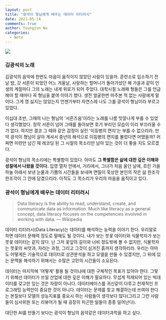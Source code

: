 ```yaml
---
layout: post
title: "광석이 형님에게 배우는 데이터 리터러시"
date: 2021-05-14
comments: true
author: Youngjun Na
categories:
  - Note
---
```

![](https://images.unsplash.com/photo-1510915361894-db8b60106cb1?ixid=MnwxMjA3fDB8MHxwaG90by1wYWdlfHx8fGVufDB8fHx8&ixlib=rb-1.2.1&auto=format&fit=crop&w=1950&q=80)

### 김광석의 노래

김광석의 음악에 한번도 마음이 움직이지 않았던 사람이 있을까. 훈련소로 입소하기 전날 밤, 갓 서른이 되었던 어느 겨울날, 사랑하는 할머니가 돌아가셨던 해 가을과 같이 인생의 계절마다 그의 노래는 내게 위로가 되어 주었다. 대학시절 노래패 형들은 그를 언급해야 할 때마다 꼭 형님을 붙여 이야기 했다. 생전 얼굴한번 마주본 적 없는 사람에게 말이다. 그게 영 싫지는 않았는지 언젠가부터 자연스레 나도 그를 광석이 형님이라 부르고 있었다.

이십대 초반, 그때의 나는 형님의 '서른즈음'이라는 노래를 나름 맛깔나게 부를 수 있었다 생각했었다. 정작 서른이 넘어 그때를 돌아보면 호기 부리던 모습이 이리 부끄러울 수가 없다. 하지만 결코 그 때와 같은 감정이 실린 '이등병의 편지'는 부를 수 없으리라. 만약 광석이 형님이 살아 계셔서 중년의 해석으로 이등병의 편지를 불렀다면 어땠을까? 어쩌면 미련만 남긴 채 레코딩 된 그 시절의 목소리만 남아 있는 것이 더 좋을 지도 모르겠다.

광석이 형님의 목소리에는 특별함이 있었다. 아마도 **그 특별함은 삶에 대한 깊은 이해와 성찰에서 나왔을 것이다.** 입영 열차 안에서, 거리에서, 그녀가 처음 울던 날에, 흐린 가을 하늘 아래서 보낸 눈물과 기쁨의 시간들을 보내며 면밀이 묵상한 본인의 작은 삶 한조각 한조각이 그 안에 담겼으리라. 아직도 그 목소리가 우리의 마음을 움직이고 있다.

### 광석이 형님에게 배우는 데이터 리터러시

> Data literacy is the ability to read, understand, create, and communicate data as information. Much like literacy as a general concept, data literacy focuses on the competencies involved in working with data.  — Wikipedia

데이터 리터러시(Data Literacy)는 데이터를 해석하는 능력을 이야기 한다. 우리말로 하면 데이터 문해력 정도로 말해도 될 것이다. 내가 보는 붓꽃 데이터와 식물학자가 보는 붓꽃 데이터는 같지 않다. 난 그저 꽃잎의 길이와 너비 정도밖에 볼 수 없지만, 식물학자는 붓꽃의 씨앗과, 자라는 과정, 그리고 그것이 심겨진 흙까지 생각하리라. 우리는 아마도 어떻게든 기술적으로 데이터로 상관분석을 하고 모델을 만들 수 있겠지만, 그 뒤에 있는 문맥을 해석하기 위해서는 수많은 고민의 시간들이 소요된다.

데이터는 마지막에 '어떻게' 활용 될 것이냐에 대한 구체적인 목표가 있어야 한다. 그렇기 위해선 데이터가 쓰일 산업에 대한 깊은 이해가 필요하다. 무섭게 적재되어 있는 빅데이터를 갖고만 있는 것은 자랑이 아니다. 데이터베이스를 귀신같이 다루고 천재적인 프로그래밍 능력만이 중요한 것이 아니다. 데이터는 문제를 찾고 해결하는데 쓰여야 한다는 본질보다 모델의 성능지표를 중요시 하는 사람들이 생각보다 많다(그리고 그런 사람들이 심사위원 또는 리뷰어가 될 때 굉장히 피곤한 일들이 종종 일어난다).

대단한 AI를 만들기 보다는 광석이 형님의 음악같은 데이터과학을 하고 싶다.